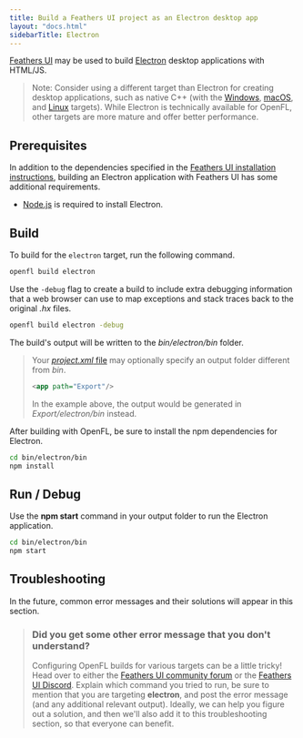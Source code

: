 ```yaml
---
title: Build a Feathers UI project as an Electron desktop app
layout: "docs.html"
sidebarTitle: Electron
---
```


[Feathers UI](/) may be used to build [Electron](https://www.electronjs.org) desktop applications with HTML/JS.

> Note: Consider using a different target than Electron for creating desktop applications, such as native C++ (with the [Windows](./build-windows.md), [macOS](./build-macos.md), and [Linux](./build-linux.md) targets). While Electron is technically available for OpenFL, other targets are more mature and offer better performance.

## Prerequisites

In addition to the dependencies specified in the [Feathers UI installation instructions](./installation.md), building an Electron application with Feathers UI has some additional requirements.

- [Node.js](https://nodejs.org/en/) is required to install Electron.

## Build

To build for the `electron` target, run the following command.

```sh
openfl build electron
```

Use the `-debug` flag to create a build to include extra debugging information that a web browser can use to map exceptions and stack traces back to the original _.hx_ files.

```sh
openfl build electron -debug
```

The build's output will be written to the _bin/electron/bin_ folder.

> Your [_project.xml_ file](https://lime.openfl.org/docs/project-files/xml-format/) may optionally specify an output folder different from _bin_.
>
> ```xml
> <app path="Export"/>
> ```
>
> In the example above, the output would be generated in _Export/electron/bin_ instead.

After building with OpenFL, be sure to install the npm dependencies for Electron.

```sh
cd bin/electron/bin
npm install
```

## Run / Debug

Use the **npm start** command in your output folder to run the Electron application.

```sh
cd bin/electron/bin
npm start
```

## Troubleshooting

In the future, common error messages and their solutions will appear in this section.

> ### Did you get some other error message that you don't understand?
>
> Configuring OpenFL builds for various targets can be a little tricky! Head over to either the [Feathers UI community forum](https://community.feathersui.com/) or the [Feathers UI Discord](https://discord.feathersui.com/). Explain which command you tried to run, be sure to mention that you are targeting **electron**, and post the error message (and any additional relevant output). Ideally, we can help you figure out a solution, and then we'll also add it to this troubleshooting section, so that everyone can benefit.
